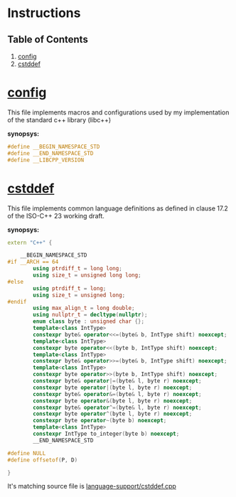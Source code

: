 # Instructions 
## Table of Contents
1. [config](#config)
2. [cstddef](#cstddef)

# [config](../../core-compiler-collection/libc++/include/config)

This file implements macros and configurations used by my implementation of the standard c++ library (libc++)

**synopsys:**

```c++
#define __BEGIN_NAMESPACE_STD
#define __END_NAMESPACE_STD
#define __LIBCPP_VERSION
 ```

# [cstddef](../../core-compiler-collection/libc++/include/cstddef)

This file implements common language definitions as defined in clause 17.2 of the ISO-C++ 23 working draft.

**synopsys:**

```c++
extern "C++" {

	__BEGIN_NAMESPACE_STD
#if __ARCH == 64
		using ptrdiff_t = long long;
		using size_t = unsigned long long;
#else
		using ptrdiff_t = long;
		using size_t = unsigned long;
#endif
		using max_align_t = long double;
		using nullptr_t = decltype(nullptr);
		enum class byte : unsigned char {};
		template<class IntType>
		constexpr byte& operator<<=(byte& b, IntType shift) noexcept;
		template<class IntType>
		constexpr byte operator<<(byte b, IntType shift) noexcept;
		template<class IntType>
		constexpr byte& operator>>=(byte& b, IntType shift) noexcept;
		template<class IntType>
		constexpr byte operator>>(byte b, IntType shift) noexcept;
		constexpr byte& operator|=(byte& l, byte r) noexcept;
		constexpr byte operator|(byte l, byte r) noexcept;
		constexpr byte& operator&=(byte& l, byte r) noexcept;
		constexpr byte operator&(byte l, byte r) noexcept;
		constexpr byte& operator^=(byte& l, byte r) noexcept;
		constexpr byte operator^(byte l, byte r) noexcept;
		constexpr byte operator~(byte b) noexcept;
		template<class IntType>
		constexpr IntType to_integer(byte b) noexcept;
		__END_NAMESPACE_STD

#define NULL
#define offsetof(P, D)

}
```

It's matching source file is [language-support/cstddef.cpp](../../core-compiler-collection/libc++/language-support/cstddef.cpp)
